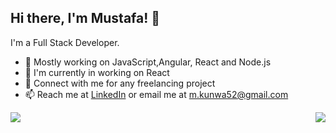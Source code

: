 ## Hi there, I'm Mustafa! 👋

I'm a Full Stack Developer.

- 🔭 Mostly working on JavaScript,Angular, React and Node.js
- 🌱 I'm currently in working on React
- 👯 Connect with me for any freelancing project
- 📫 Reach me at [LinkedIn](https://www.linkedin.com/in/mustafa-kunwa-63497212b/) or email me at m.kunwa52@gmail.com
<img align="right" src="https://github-readme-stats.vercel.app/api/top-langs/?username=mustafakunwa&theme=light&hide_langs_below=1" />
<img align="left" src="https://github-readme-stats.vercel.app/api?username=mustafakunwa&show_icons=true&title_color=fff&icon_color=79ff97&text_color=9f9f9f&bg_color=151515"/>
